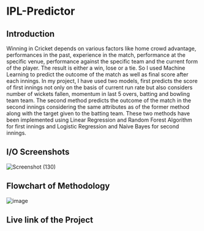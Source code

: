 # IPL-Predictor
## Introduction
Winning in Cricket depends on various factors like home crowd advantage, performances in the past, experience in the match, performance at the specific venue, performance against the specific team and the current form of the player. The result is either a win, lose or a tie. So I used Machine Learning to predict the outcome of the match as well as final score after each innings. In my project, I have used two models, first predicts the score of first innings not only on the basis of current run rate but also considers number of wickets fallen, momentum in last 5 overs, batting and bowling team team. The second method predicts the outcome of the match in the second innings considering the same attributes as of the former method along with the target given to the batting team. These two methods have been implemented using Linear Regression and Random Forest Algorithm for first innings and Logistic Regression and Naive Bayes for second innings.

## I/O Screenshots
![Screenshot (130)](https://user-images.githubusercontent.com/74375277/134045507-163b50c1-86fe-4e67-8dc3-21cb3df49922.png)


## Flowchart of Methodology
![image](https://user-images.githubusercontent.com/74375277/134052069-b3d6a4c3-f09f-4c30-94c9-ee2da70c961e.png)

## Live link of the Project
